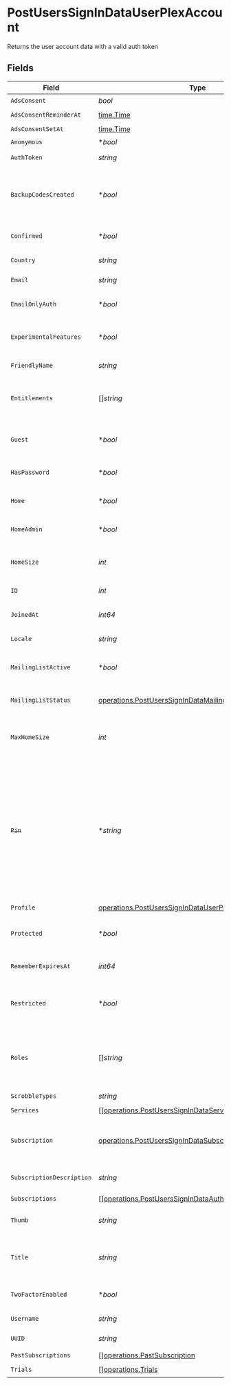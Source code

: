 # PostUsersSignInDataUserPlexAccount

Returns the user account data with a valid auth token


## Fields

| Field                                                                                                                                                                 | Type                                                                                                                                                                  | Required                                                                                                                                                              | Description                                                                                                                                                           | Example                                                                                                                                                               |
| --------------------------------------------------------------------------------------------------------------------------------------------------------------------- | --------------------------------------------------------------------------------------------------------------------------------------------------------------------- | --------------------------------------------------------------------------------------------------------------------------------------------------------------------- | --------------------------------------------------------------------------------------------------------------------------------------------------------------------- | --------------------------------------------------------------------------------------------------------------------------------------------------------------------- |
| `AdsConsent`                                                                                                                                                          | *bool*                                                                                                                                                                | :heavy_check_mark:                                                                                                                                                    | Unknown                                                                                                                                                               |                                                                                                                                                                       |
| `AdsConsentReminderAt`                                                                                                                                                | [time.Time](https://pkg.go.dev/time#Time)                                                                                                                             | :heavy_check_mark:                                                                                                                                                    | Unknown                                                                                                                                                               |                                                                                                                                                                       |
| `AdsConsentSetAt`                                                                                                                                                     | [time.Time](https://pkg.go.dev/time#Time)                                                                                                                             | :heavy_check_mark:                                                                                                                                                    | Unknown                                                                                                                                                               |                                                                                                                                                                       |
| `Anonymous`                                                                                                                                                           | **bool*                                                                                                                                                               | :heavy_minus_sign:                                                                                                                                                    | Unknown                                                                                                                                                               |                                                                                                                                                                       |
| `AuthToken`                                                                                                                                                           | *string*                                                                                                                                                              | :heavy_check_mark:                                                                                                                                                    | The account token                                                                                                                                                     | CxoUzBTSV5hsxjTpFKaf                                                                                                                                                  |
| `BackupCodesCreated`                                                                                                                                                  | **bool*                                                                                                                                                               | :heavy_minus_sign:                                                                                                                                                    | If the two-factor authentication backup codes have been created                                                                                                       |                                                                                                                                                                       |
| `Confirmed`                                                                                                                                                           | **bool*                                                                                                                                                               | :heavy_minus_sign:                                                                                                                                                    | If the account has been confirmed                                                                                                                                     |                                                                                                                                                                       |
| `Country`                                                                                                                                                             | *string*                                                                                                                                                              | :heavy_check_mark:                                                                                                                                                    | The account country                                                                                                                                                   | US                                                                                                                                                                    |
| `Email`                                                                                                                                                               | *string*                                                                                                                                                              | :heavy_check_mark:                                                                                                                                                    | The account email address                                                                                                                                             | username@email.com                                                                                                                                                    |
| `EmailOnlyAuth`                                                                                                                                                       | **bool*                                                                                                                                                               | :heavy_minus_sign:                                                                                                                                                    | If login with email only is enabled                                                                                                                                   |                                                                                                                                                                       |
| `ExperimentalFeatures`                                                                                                                                                | **bool*                                                                                                                                                               | :heavy_minus_sign:                                                                                                                                                    | If experimental features are enabled                                                                                                                                  |                                                                                                                                                                       |
| `FriendlyName`                                                                                                                                                        | *string*                                                                                                                                                              | :heavy_check_mark:                                                                                                                                                    | Your account full name                                                                                                                                                | friendlyUsername                                                                                                                                                      |
| `Entitlements`                                                                                                                                                        | []*string*                                                                                                                                                            | :heavy_check_mark:                                                                                                                                                    | List of devices your allowed to use with this account                                                                                                                 |                                                                                                                                                                       |
| `Guest`                                                                                                                                                               | **bool*                                                                                                                                                               | :heavy_minus_sign:                                                                                                                                                    | If the account is a Plex Home guest user                                                                                                                              |                                                                                                                                                                       |
| `HasPassword`                                                                                                                                                         | **bool*                                                                                                                                                               | :heavy_minus_sign:                                                                                                                                                    | If the account has a password                                                                                                                                         |                                                                                                                                                                       |
| `Home`                                                                                                                                                                | **bool*                                                                                                                                                               | :heavy_minus_sign:                                                                                                                                                    | If the account is a Plex Home user                                                                                                                                    |                                                                                                                                                                       |
| `HomeAdmin`                                                                                                                                                           | **bool*                                                                                                                                                               | :heavy_minus_sign:                                                                                                                                                    | If the account is the Plex Home admin                                                                                                                                 |                                                                                                                                                                       |
| `HomeSize`                                                                                                                                                            | *int*                                                                                                                                                                 | :heavy_check_mark:                                                                                                                                                    | The number of accounts in the Plex Home                                                                                                                               | 1                                                                                                                                                                     |
| `ID`                                                                                                                                                                  | *int*                                                                                                                                                                 | :heavy_check_mark:                                                                                                                                                    | The Plex account ID                                                                                                                                                   | 13692262                                                                                                                                                              |
| `JoinedAt`                                                                                                                                                            | *int64*                                                                                                                                                               | :heavy_check_mark:                                                                                                                                                    | Unix epoch datetime in seconds                                                                                                                                        | 1556281940                                                                                                                                                            |
| `Locale`                                                                                                                                                              | *string*                                                                                                                                                              | :heavy_check_mark:                                                                                                                                                    | The account locale                                                                                                                                                    |                                                                                                                                                                       |
| `MailingListActive`                                                                                                                                                   | **bool*                                                                                                                                                               | :heavy_minus_sign:                                                                                                                                                    | If you are subscribed to the Plex newsletter                                                                                                                          |                                                                                                                                                                       |
| `MailingListStatus`                                                                                                                                                   | [operations.PostUsersSignInDataMailingListStatus](../../models/operations/postuserssignindatamailingliststatus.md)                                                    | :heavy_check_mark:                                                                                                                                                    | Your current mailing list status                                                                                                                                      |                                                                                                                                                                       |
| `MaxHomeSize`                                                                                                                                                         | *int*                                                                                                                                                                 | :heavy_check_mark:                                                                                                                                                    | The maximum number of accounts allowed in the Plex Home                                                                                                               | 15                                                                                                                                                                    |
| ~~`Pin`~~                                                                                                                                                             | **string*                                                                                                                                                             | :heavy_minus_sign:                                                                                                                                                    | : warning: ** DEPRECATED **: This will be removed in a future release, please migrate away from it as soon as possible.<br/><br/>[Might be removed] The hashed Plex Home PIN  |                                                                                                                                                                       |
| `Profile`                                                                                                                                                             | [operations.PostUsersSignInDataUserProfile](../../models/operations/postuserssignindatauserprofile.md)                                                                | :heavy_check_mark:                                                                                                                                                    | N/A                                                                                                                                                                   |                                                                                                                                                                       |
| `Protected`                                                                                                                                                           | **bool*                                                                                                                                                               | :heavy_minus_sign:                                                                                                                                                    | If the account has a Plex Home PIN enabled                                                                                                                            |                                                                                                                                                                       |
| `RememberExpiresAt`                                                                                                                                                   | *int64*                                                                                                                                                               | :heavy_check_mark:                                                                                                                                                    | Unix epoch datetime in seconds                                                                                                                                        | 1556281940                                                                                                                                                            |
| `Restricted`                                                                                                                                                          | **bool*                                                                                                                                                               | :heavy_minus_sign:                                                                                                                                                    | If the account is a Plex Home managed user                                                                                                                            |                                                                                                                                                                       |
| `Roles`                                                                                                                                                               | []*string*                                                                                                                                                            | :heavy_minus_sign:                                                                                                                                                    | [Might be removed] List of account roles. Plexpass membership listed here                                                                                             |                                                                                                                                                                       |
| `ScrobbleTypes`                                                                                                                                                       | *string*                                                                                                                                                              | :heavy_check_mark:                                                                                                                                                    | Unknown                                                                                                                                                               |                                                                                                                                                                       |
| `Services`                                                                                                                                                            | [][operations.PostUsersSignInDataServices](../../models/operations/postuserssignindataservices.md)                                                                    | :heavy_check_mark:                                                                                                                                                    | N/A                                                                                                                                                                   |                                                                                                                                                                       |
| `Subscription`                                                                                                                                                        | [operations.PostUsersSignInDataSubscription](../../models/operations/postuserssignindatasubscription.md)                                                              | :heavy_check_mark:                                                                                                                                                    | If the account’s Plex Pass subscription is active                                                                                                                     |                                                                                                                                                                       |
| `SubscriptionDescription`                                                                                                                                             | *string*                                                                                                                                                              | :heavy_check_mark:                                                                                                                                                    | Description of the Plex Pass subscription                                                                                                                             |                                                                                                                                                                       |
| `Subscriptions`                                                                                                                                                       | [][operations.PostUsersSignInDataAuthenticationSubscription](../../models/operations/postuserssignindataauthenticationsubscription.md)                                | :heavy_check_mark:                                                                                                                                                    | N/A                                                                                                                                                                   |                                                                                                                                                                       |
| `Thumb`                                                                                                                                                               | *string*                                                                                                                                                              | :heavy_check_mark:                                                                                                                                                    | URL of the account thumbnail                                                                                                                                          | https://plex.tv/users/a4f43c1ebfde43a5/avatar?c=8372075101                                                                                                            |
| `Title`                                                                                                                                                               | *string*                                                                                                                                                              | :heavy_check_mark:                                                                                                                                                    | The title of the account (username or friendly name)                                                                                                                  | UsernameTitle                                                                                                                                                         |
| `TwoFactorEnabled`                                                                                                                                                    | **bool*                                                                                                                                                               | :heavy_minus_sign:                                                                                                                                                    | If two-factor authentication is enabled                                                                                                                               |                                                                                                                                                                       |
| `Username`                                                                                                                                                            | *string*                                                                                                                                                              | :heavy_check_mark:                                                                                                                                                    | The account username                                                                                                                                                  | Username                                                                                                                                                              |
| `UUID`                                                                                                                                                                | *string*                                                                                                                                                              | :heavy_check_mark:                                                                                                                                                    | The account UUID                                                                                                                                                      | dae343c1f45beb4f                                                                                                                                                      |
| `PastSubscriptions`                                                                                                                                                   | [][operations.PastSubscription](../../models/operations/pastsubscription.md)                                                                                          | :heavy_check_mark:                                                                                                                                                    | N/A                                                                                                                                                                   |                                                                                                                                                                       |
| `Trials`                                                                                                                                                              | [][operations.Trials](../../models/operations/trials.md)                                                                                                              | :heavy_check_mark:                                                                                                                                                    | N/A                                                                                                                                                                   |                                                                                                                                                                       |